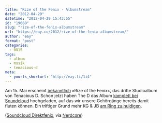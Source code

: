 ```yaml
---
title: "Rize of the Fenix - Albumstream"
date: "2012-04-29"
datetime: "2012-04-29 15:43:55"
id: "19668"
slug: "rize-of-the-fenix-albumstream"
url: "https://eay.cc/2012/rize-of-the-fenix-albumstream/"
author: "eay"
format: "post"
categories:
  - 0815
tags:
  - album
  - musik
  - tenacious-d
meta:
  - yourls_shorturl: "http://eay.li/1i4"
---
```


Am 15. Mai erscheint [bekanntlich](//eay.cc/2012/rize-of-the-fenix/) »Rize of the Fenix«, das dritte Studioalbum von Tenacious D. Schon jetzt haben The D das Album [komplett bei Soundcloud](http://soundcloud.com/tenaciousd/sets/rize-of-the-fenix) hochgeladen, auf das wir unsere Gehörgänge bereits damit fluten können. Ein triftiger Grund mehr KG & JB [am Ring zu huldigen](https://www.facebook.com/events/345409435506830/).

([Soundcloud Direktfenix](http://soundcloud.com/tenaciousd/sets/rize-of-the-fenix), via [Nerdcore](http://www.crackajack.de/2012/04/28/albumstream-tenacious-d-rize-of-the-fenix/))
